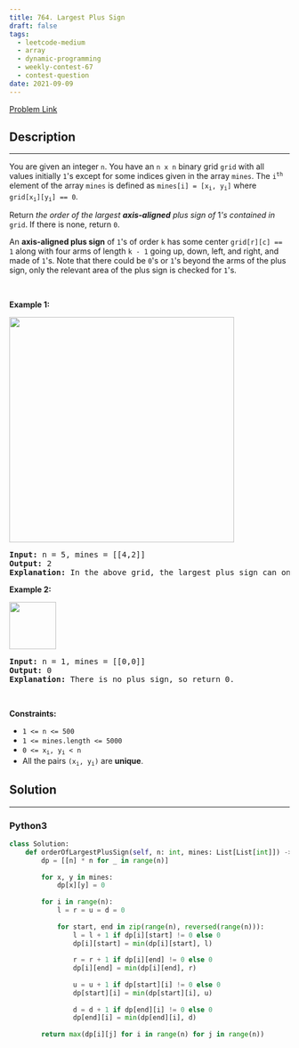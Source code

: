 ```yaml
---
title: 764. Largest Plus Sign
draft: false
tags: 
  - leetcode-medium
  - array
  - dynamic-programming
  - weekly-contest-67
  - contest-question
date: 2021-09-09
---
```


[Problem Link](https://leetcode.com/problems/largest-plus-sign/)

## Description

---
<p>You are given an integer <code>n</code>. You have an <code>n x n</code> binary grid <code>grid</code> with all values initially <code>1</code>&#39;s except for some indices given in the array <code>mines</code>. The <code>i<sup>th</sup></code> element of the array <code>mines</code> is defined as <code>mines[i] = [x<sub>i</sub>, y<sub>i</sub>]</code> where <code>grid[x<sub>i</sub>][y<sub>i</sub>] == 0</code>.</p>

<p>Return <em>the order of the largest <strong>axis-aligned</strong> plus sign of </em>1<em>&#39;s contained in </em><code>grid</code>. If there is none, return <code>0</code>.</p>

<p>An <strong>axis-aligned plus sign</strong> of <code>1</code>&#39;s of order <code>k</code> has some center <code>grid[r][c] == 1</code> along with four arms of length <code>k - 1</code> going up, down, left, and right, and made of <code>1</code>&#39;s. Note that there could be <code>0</code>&#39;s or <code>1</code>&#39;s beyond the arms of the plus sign, only the relevant area of the plus sign is checked for <code>1</code>&#39;s.</p>

<p>&nbsp;</p>
<p><strong class="example">Example 1:</strong></p>
<img alt="" src="https://assets.leetcode.com/uploads/2021/06/13/plus1-grid.jpg" style="width: 404px; height: 405px;" />
<pre>
<strong>Input:</strong> n = 5, mines = [[4,2]]
<strong>Output:</strong> 2
<strong>Explanation:</strong> In the above grid, the largest plus sign can only be of order 2. One of them is shown.
</pre>

<p><strong class="example">Example 2:</strong></p>
<img alt="" src="https://assets.leetcode.com/uploads/2021/06/13/plus2-grid.jpg" style="width: 84px; height: 85px;" />
<pre>
<strong>Input:</strong> n = 1, mines = [[0,0]]
<strong>Output:</strong> 0
<strong>Explanation:</strong> There is no plus sign, so return 0.
</pre>

<p>&nbsp;</p>
<p><strong>Constraints:</strong></p>

<ul>
	<li><code>1 &lt;= n &lt;= 500</code></li>
	<li><code>1 &lt;= mines.length &lt;= 5000</code></li>
	<li><code>0 &lt;= x<sub>i</sub>, y<sub>i</sub> &lt; n</code></li>
	<li>All the pairs <code>(x<sub>i</sub>, y<sub>i</sub>)</code> are <strong>unique</strong>.</li>
</ul>


## Solution

---
### Python3
``` py title='largest-plus-sign'
class Solution:
    def orderOfLargestPlusSign(self, n: int, mines: List[List[int]]) -> int:
        dp = [[n] * n for _ in range(n)]
        
        for x, y in mines:
            dp[x][y] = 0
        
        for i in range(n):
            l = r = u = d = 0
            
            for start, end in zip(range(n), reversed(range(n))):
                l = l + 1 if dp[i][start] != 0 else 0
                dp[i][start] = min(dp[i][start], l)
                
                r = r + 1 if dp[i][end] != 0 else 0
                dp[i][end] = min(dp[i][end], r)
                
                u = u + 1 if dp[start][i] != 0 else 0
                dp[start][i] = min(dp[start][i], u)
                
                d = d + 1 if dp[end][i] != 0 else 0
                dp[end][i] = min(dp[end][i], d)
        
        return max(dp[i][j] for i in range(n) for j in range(n))
        
```

